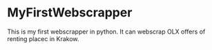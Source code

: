# MyFirstWebscrapper
This is my first webscrapper in python. It can webscrap OLX offers of renting placec in Krakow.
